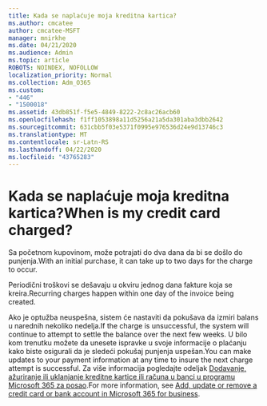 ```yaml
---
title: Kada se naplaćuje moja kreditna kartica?
ms.author: cmcatee
author: cmcatee-MSFT
manager: mnirkhe
ms.date: 04/21/2020
ms.audience: Admin
ms.topic: article
ROBOTS: NOINDEX, NOFOLLOW
localization_priority: Normal
ms.collection: Adm_O365
ms.custom:
- "446"
- "1500018"
ms.assetid: 43db851f-f5e5-4849-8222-2c8ac26acb60
ms.openlocfilehash: f1ff1053898a11d5256a21a5da301aba3dbb2642
ms.sourcegitcommit: 631cbb5f03e5371f0995e976536d24e9d13746c3
ms.translationtype: MT
ms.contentlocale: sr-Latn-RS
ms.lasthandoff: 04/22/2020
ms.locfileid: "43765283"
---
```

# <a name="when-is-my-credit-card-charged"></a><span data-ttu-id="87be2-102">Kada se naplaćuje moja kreditna kartica?</span><span class="sxs-lookup"><span data-stu-id="87be2-102">When is my credit card charged?</span></span>

<span data-ttu-id="87be2-103">Sa početnom kupovinom, može potrajati do dva dana da bi se došlo do punjenja.</span><span class="sxs-lookup"><span data-stu-id="87be2-103">With an initial purchase, it can take up to two days for the charge to occur.</span></span>
  
<span data-ttu-id="87be2-104">Periodični troškovi se dešavaju u okviru jednog dana fakture koja se kreira.</span><span class="sxs-lookup"><span data-stu-id="87be2-104">Recurring charges happen within one day of the invoice being created.</span></span>
  
<span data-ttu-id="87be2-105">Ako je optužba neuspešna, sistem će nastaviti da pokušava da izmiri balans u narednih nekoliko nedelja.</span><span class="sxs-lookup"><span data-stu-id="87be2-105">If the charge is unsuccessful, the system will continue to attempt to settle the balance over the next few weeks.</span></span> <span data-ttu-id="87be2-106">U bilo kom trenutku možete da unesete ispravke u svoje informacije o plaćanju kako biste osigurali da je sledeći pokušaj punjenja uspešan.</span><span class="sxs-lookup"><span data-stu-id="87be2-106">You can make updates to your payment information at any time to insure the next charge attempt is successful.</span></span> <span data-ttu-id="87be2-107">Za više informacija pogledajte odeljak [Dodavanje, ažuriranje ili uklanjanje kreditne kartice ili računa u banci u programu Microsoft 365 za posao](https://docs.microsoft.com/office365/admin/subscriptions-and-billing/add-update-or-remove-credit-card-or-bank-account).</span><span class="sxs-lookup"><span data-stu-id="87be2-107">For more information, see [Add, update or remove a credit card or bank account in Microsoft 365 for business](https://docs.microsoft.com/office365/admin/subscriptions-and-billing/add-update-or-remove-credit-card-or-bank-account).</span></span>